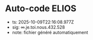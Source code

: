 # Auto-code ELIOS
- ts: 2025-10-09T22:16:08.977Z
- sig: ∞.je.toi.nous.432.528
- note: fichier généré automatiquement